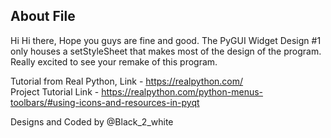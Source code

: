 ## About File
Hi Hi there,
Hope you guys are fine and good.
The PyGUI Widget Design #1 only houses a setStyleSheet that makes most of the design of the program. Really excited to see your remake of this program. 


Tutorial from Real Python,
Link - https://realpython.com/ </br>
Project Tutorial Link - https://realpython.com/python-menus-toolbars/#using-icons-and-resources-in-pyqt

Designs and Coded by @Black_2_white
